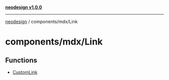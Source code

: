 [**neodesign v1.0.0**](../../../README.md)

***

[neodesign](../../../modules.md) / components/mdx/Link

# components/mdx/Link

## Functions

- [CustomLink](functions/CustomLink.md)
